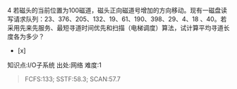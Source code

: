 4
若磁头的当前位置为100磁道，磁头正向磁道号增加的方向移动。现有一磁盘读写请求队列：23、376、205、132、19、61、190、398、29、4、18
、40。若采用先来先服务、最短寻道时间优先和扫描（电梯调度）算法，试计算平均寻道长度各为多少？
- [x]

知识点:I/O子系统
出处:网络
难度:1
> FCFS:133; SSTF:58.3; SCAN:57.7
